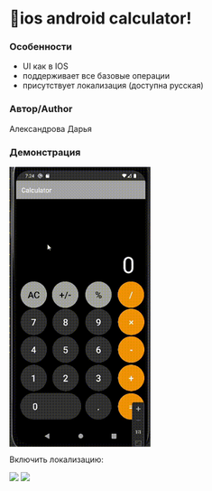 <h1> 📱ios android calculator! </h1>

<h3> Особенности </h3>

+ UI как в IOS
+ поддерживает все базовые операции
+ присутствует локализация (доступна русская)
<h3> Автор/Author </h3>

Александрова Дарья

<h3> Демонстрация </h3>

<img src="view.gif" width=250px align="center">

Включить локализацию:

<img src="https://sun9-50.userapi.com/impg/tFuCyjziaxFk2nwhg5ZiDSG1nInNTg5IxsCs8w/XjVs3BoFt_k.jpg?size=565x486&quality=96&sign=464d57a3451c1173c107b7b0417f3c37&type=album"  width=250px> 
<img src="https://sun9-77.userapi.com/impg/cz2SnAXixWXYdhuwt3royHxHaM1lwuvgBxsV1A/_FMvroTgoyk.jpg?size=462x874&quality=96&sign=e6d61d84675817d2da4f94e3517e7eab&type=album"  width=250px> 
